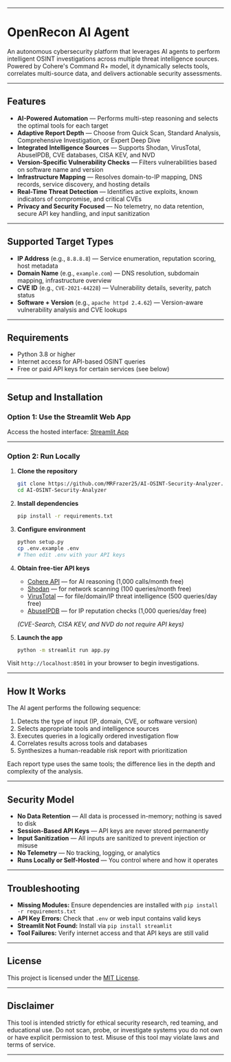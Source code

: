 
---

# OpenRecon AI Agent

An autonomous cybersecurity platform that leverages AI agents to perform intelligent OSINT investigations across multiple threat intelligence sources. Powered by Cohere's Command R+ model, it dynamically selects tools, correlates multi-source data, and delivers actionable security assessments.

---

## Features

* **AI-Powered Automation** — Performs multi-step reasoning and selects the optimal tools for each target
* **Adaptive Report Depth** — Choose from Quick Scan, Standard Analysis, Comprehensive Investigation, or Expert Deep Dive
* **Integrated Intelligence Sources** — Supports Shodan, VirusTotal, AbuseIPDB, CVE databases, CISA KEV, and NVD
* **Version-Specific Vulnerability Checks** — Filters vulnerabilities based on software name and version
* **Infrastructure Mapping** — Resolves domain-to-IP mapping, DNS records, service discovery, and hosting details
* **Real-Time Threat Detection** — Identifies active exploits, known indicators of compromise, and critical CVEs
* **Privacy and Security Focused** — No telemetry, no data retention, secure API key handling, and input sanitization

---

## Supported Target Types

* **IP Address** (e.g., `8.8.8.8`) — Service enumeration, reputation scoring, host metadata
* **Domain Name** (e.g., `example.com`) — DNS resolution, subdomain mapping, infrastructure overview
* **CVE ID** (e.g., `CVE-2021-44228`) — Vulnerability details, severity, patch status
* **Software + Version** (e.g., `apache httpd 2.4.62`) — Version-aware vulnerability analysis and CVE lookups

---

## Requirements

* Python 3.8 or higher
* Internet access for API-based OSINT queries
* Free or paid API keys for certain services (see below)

---

## Setup and Installation

### Option 1: Use the Streamlit Web App

Access the hosted interface: [Streamlit App](https://osint-ai.streamlit.app)

---

### Option 2: Run Locally

1. **Clone the repository**

   ```bash
   git clone https://github.com/MRFrazer25/AI-OSINT-Security-Analyzer.git
   cd AI-OSINT-Security-Analyzer
   ```

2. **Install dependencies**

   ```bash
   pip install -r requirements.txt
   ```

3. **Configure environment**

   ```bash
   python setup.py
   cp .env.example .env
   # Then edit .env with your API keys
   ```

4. **Obtain free-tier API keys**

   * [Cohere API](https://dashboard.cohere.ai/api-keys) — for AI reasoning (1,000 calls/month free)
   * [Shodan](https://account.shodan.io/) — for network scanning (100 queries/month free)
   * [VirusTotal](https://www.virustotal.com/gui/join-us) — for file/domain/IP threat intelligence (500 queries/day free)
   * [AbuseIPDB](https://www.abuseipdb.com/api) — for IP reputation checks (1,000 queries/day free)

   *(CVE-Search, CISA KEV, and NVD do not require API keys)*

5. **Launch the app**

   ```bash
   python -m streamlit run app.py
   ```

Visit `http://localhost:8501` in your browser to begin investigations.

---

## How It Works

The AI agent performs the following sequence:

1. Detects the type of input (IP, domain, CVE, or software version)
2. Selects appropriate tools and intelligence sources
3. Executes queries in a logically ordered investigation flow
4. Correlates results across tools and databases
5. Synthesizes a human-readable risk report with prioritization

Each report type uses the same tools; the difference lies in the depth and complexity of the analysis.

---

## Security Model

* **No Data Retention** — All data is processed in-memory; nothing is saved to disk
* **Session-Based API Keys** — API keys are never stored permanently
* **Input Sanitization** — All inputs are sanitized to prevent injection or misuse
* **No Telemetry** — No tracking, logging, or analytics
* **Runs Locally or Self-Hosted** — You control where and how it operates

---

## Troubleshooting

* **Missing Modules:** Ensure dependencies are installed with `pip install -r requirements.txt`
* **API Key Errors:** Check that `.env` or web input contains valid keys
* **Streamlit Not Found:** Install via `pip install streamlit`
* **Tool Failures:** Verify internet access and that API keys are still valid

---

## License

This project is licensed under the [MIT License](LICENSE).

---

## Disclaimer

This tool is intended strictly for ethical security research, red teaming, and educational use. Do not scan, probe, or investigate systems you do not own or have explicit permission to test. Misuse of this tool may violate laws and terms of service.

---
